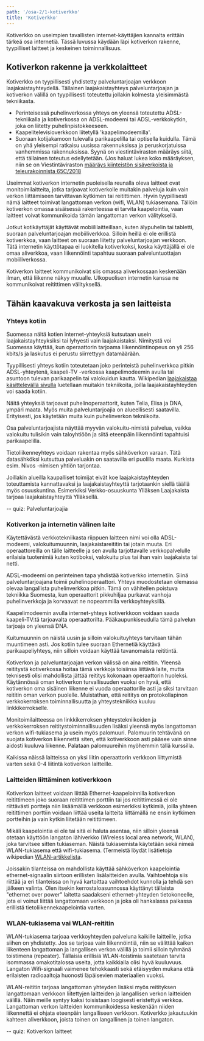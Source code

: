 ```yaml
---
path: '/osa-2/1-kotiverkko'
title: 'Kotiverkko'
---
```


<div>
<lead>Kotiverkko on useimpien tavallisten internet-käyttäjien kannalta erittäin tärkeä osa internetiä. Tässä luvussa käydään läpi kotiverkon rakenne, tyypilliset laitteet ja  keskeinen toiminnallisuus. </lead>
</div>


## Kotiverkon rakenne ja verkkolaitteet

Kotiverkko on tyypillisesti yhdistetty palveluntarjoajan verkkoon laajakaistayhteydellä. Tällainen laajakaistayhteys palveluntarjoajan ja kotiverkon välillä on tyypillisesti toteutettu jollakin kolmesta yleisimmästä tekniikasta.

* Perinteisessä puhelinverkossa yhteys on yleensä toteutettu ADSL-tekniikalla ja kotiverkossa on ADSL-modeemi tai ADSL-verkkokytkin, joka on liitetty puhelinpistokkeeseen.
* Kaapelitelevisioverkkoon liitetyllä 'kaapelimodeemilla'.
* Suoraan kotijakamoon tulevalla parikaapelilla tai optisella kuidulla. Tämä on yhä yleisempi ratkaisu uusissa rakennuksissa ja peruskorjatuissa vanhemmissa rakennuksissa. Syynä on viestintäviraston määräys siitä, että tällainen toteutus edellytetään. (Jos haluat lukea koko määräyksen, niin se on Viestintäviraston [määräys kiinteistön sisäverkoista ja teleurakoinnista 65C/2018](https://www.finlex.fi/data/normit/44045/M_65_C_2018.pdf)

Useimmat kotiverkon internetin puoleisella reunalla oleva laitteet ovat monitoimilaitteita, jotka tarjoavat kotiverkolle muitakin palveluja kuin vain verkon liittämiseen tarvittavan kytkimen tai reitittimen. Hyvin tyypillisesti nämä laitteet toimivat langattoman verkon (wifi, WLAN) tukiasemana. Tällöin kotiverkon omassa sisäisessä rakenteessa ei tarvita kaapelointia, vaan laitteet voivat kommunikoida tämän langattoman verkon välityksellä.

Jotkut kotikäyttäjät käyttävät mobiililaitteillaan, kuten älypuhelin tai tabletti, suoraan palveluntarjoajan mobiiliverkkoa. Silloin heillä ei ole erillistä kotiverkkoa, vaan laitteet on suoraan liitetty palveluntarjoajan verkkoon. Tätä internetin käyttötapaa ei luokitella kotiverkoksi, koska käyttäjällä ei ole omaa aliverkkoa, vaan liikennöinti tapahtuu suoraan palveluntuottajan mobiiliverkossa.
 
Kotiverkon laitteet kommunikoivat siis omassa aliverkossaan keskenään ilman, että liikenne näkyy muualle. Ulkopuolisen internetin kanssa ne kommunikoivat reitittimen välityksellä.

## Tähän kaavakuva verkosta ja sen laitteista


### Yhteys kotiin

Suomessa näitä kotien internet-yhteyksiä kutsutaan usein laajakaistayhteyksiksi tai lyhyesti vain laajakaistaksi. Nimitystä voi Suomessa käyttää, kun operaattorin tarjoama liikennöintinopeus on yli 256 kbits/s ja laskutus ei perustu siirrettyyn datamäärään.

Tyypillisesti yhteys kotiin toteutetaan joko perinteistä puhelinverkkoa pitkin ADSL-yhteytenä, kaapeli-TV -verkossa kaapelimodeemin avulla tai asuntoon tulevan parikaapelin tai valokuidun kautta. Wikipedian [laajakaistaa käsittelevällä sivulla](https://fi.wikipedia.org/wiki/Laajakaista) luetellaan muitakin tekniikoita, joilla laajakaistayhteyden voi saada kotiin.

Näitä yhteyksiä tarjoavat puhelinoperaattorit, kuten Telia, Elisa ja DNA, ympäri maata. Myös muita palveluntarjoajia on alueellisesti saatavilla. Erityisesti, jos käytetään muita kuin puhelinverkon tekniikoita. 

Osa palveluntarjoajista näyttää myyvän valokuitu-nimistä palvelua, vaikka valokuitu tulisikin vain taloyhtiöön ja siitä eteenpäin liikennöinti tapahtuisi parikaapelilla.

Tietoliikenneyhteys voidaan rakentaa myös sähköverkon varaan. Tätä datasähköksi kutsuttua palveluakin on saatavilla eri puolilla maata.
Kurkista esim. Nivos -nimisen yhtiön tarjontaa.

Joillakin alueilla kaupalliset toimijat eivät koe laajakaistayhteyden toteuttamista kannattavaksi ja laajakaistayhteyttä tarjotaankin siellä täällä myös osuuskuntina. Esimerkiksi Verkko-osuuskunta Ylläksen Laajakaista tarjoaa laajakaistayhteyttä Ylläksellä.

-- quiz: Palveluntarjoajia
<div><quiznator id="5c77f8fcddb6b814af327046"></quiznator></div>




### Kotiverkon ja internetin välinen laite

Käytettävästä verkkotekniikasta riippuen laitteen nimi voi olla ADSL-modeemi, valokuitumuunnin, laajakaistareititin tai jotain muuta. Eri operaattoreilla on tälle laitteelle ja sen avulla tarjottavalle verkkopalvelulle erilaisia tuotenimiä kuten kotiboksi, valokuitu plus tai ihan vain laajakaista tai netti.

ADSL-modeemi on perinteinen tapa yhdistää kotiverkko internetiin. Siinä palveluntarjoajana toimii puhelinoperaattori. Yhteys muodostetaan olemassa olevaa langallista puhelinverkkoa pitkin.  Tämä on vähitellen poistuva tekniikka Suomesta, kun operaattorit pikkuhiljaa purkavat vanhoja puhelinverkkoja ja korvaavat ne nopeammilla verkkoyhteyksillä.

Kaapelimodeemin avulla internet-yhteys kotiverkkoon voidaan saada kaapeli-TV:tä tarjoavalta operaattorilta. Pääkaupunkiseudulla tämä palvelun tarjoaja on yleensä DNA. 

Kuitumuunnin on näistä uusin ja silloin valokuituyhteys tarvitaan tähän muuntimeen asti. Jos kotiin tulee suoraan Ethernetiä käyttävä parikaapeliyhteys, niin silloin voidaan käyttää tavanomaista reititintä. 

Kotiverkon ja palveluntarjoajan verkon välissä on aina reititin. Yleensä reititystä kotiverkossa hoitaa tämä verkkoja toisiinsa liittävä laite, mutta teknisesti olisi mahdollista jättää reititys kokonaan operaattorin huoleksi. Käytännössä oman kotiverkon turvallisuuden vuoksi on hyvä, että kotiverkon oma sisäinen liikenne ei vuoda operaattorille asti ja siksi tarvitaan reititin oman verkon puolelle. 
Muistathan, että reititys on protokollapinon verkkokerroksen toiminnallisuutta ja yhteystekniikka kuuluu linkkikerrokselle.

Monitoimilaitteessa on linkkikerroksen yhteystekniikoiden ja verkkokerroksen reititystoiminnallisuuden lisäksi yleensä myös langattoman verkon wifi-tukiasema ja usein myös palomuuri. Palomuurin tehtävänä on suojata kotiverkon liikennettä siten, että kotiverkkoon asti pääsee vain sinne aidosti kuuluva liikenne. Palataan palomuureihin myöhemmin tällä kurssilla. 

Kaikissa näissä laitteissa on yksi liitin operaattorin verkkoon liittymistä varten sekä 0-4 liitintä kotiverkon laitteille.


### Laitteiden liittäminen kotiverkkoon
 
Kotiverkon laitteet voidaan liittää Ethernet-kaapeloinnilla kotiverkon reitittimeen joko suoraan reitittimen porttiin tai jos reitittimessä ei ole riittävästi portteja niin lisäämällä verkkoon esimerkiksi kytkimiä, joilla yhteen reitittimen porttiin voidaan liittää useita laitteita liittämällä ne ensin kytkimen portteihin ja vain kytkin liitetään reitittimeen.

Mikäli kaapelointia ei ole tai sitä ei haluta asentaa, niin silloin yleensä otetaan käyttöön langaton lähiverkko (Wireless local area network, WLAN), joka tarvitsee sitten tukiaseman. Näistä tukiasemista käytetään sekä nimeä WLAN-tukiasema että wifi-tukiasema.  (Termeistä löydät lisätietoja wikipedian [WLAN-artikkelista](https://fi.wikipedia.org/wiki/WLAN).

Joissakin tilanteissa on mahdollista käyttää sähköverkon kaapelointia ethernet-signaalin siirtoon erillisten lisälaitteiden avulla. Vaihtoehtoja siis riittää ja eri tilanteissa on hyvä kartoittaa vaihtoehdot kunnolla ja tehdä sen jälkeen valinta. Olen itsekin kerrostaloasunnossa käyttänyt tällaista "ethernet over power" laitetta saadakseni ethernet-yhteyden tietokoneelle, jota ei voinut liittää langattomaan verkkoon ja joka oli hankalassa paikassa erillistä tietoliikennekaapelointia varten.
 

### WLAN-tukiasema vai WLAN-reititin

WLAN-tukiasema tarjoaa verkkoyhteyden palveluna kaikille laitteille, jotka siihen on yhdistetty. Jos se tarjoaa vain liikennöintiä, niin se välittää kaiken liikenteen langattoman ja langallisen verkon välillä ja toimii silloin tyhmänä toistimena (repeater). Tällaisia erillisiä WLAN-toistimia saatetaan tarvita isommassa omakotitalossa useita, jotta kaikkialla olisi hyvä kuuluvuus. Langaton Wifi-signaali vaimenee tehokkaasti sekä etäisyyden mukana että erilaisten radioaaltoja huonosti läpäisevien materiaalien vuoksi.

WLAN-reititin tarjoaa langattoman yhteyden lisäksi myös reitityksen langattomaan verkkoon liitettyjen laitteiden ja langallisen verkon laitteiden välillä. Näin meille syntyy kaksi toisistaan loogisesti eristettyä verkkoa. Langattoman verkon laitteiden kommunikoidessa keskenään niiden liikennettä ei ohjata eteenpäin langalliseen verkkoon. Kotiverkko jakautuukin kahteen aliverkkoon, joista toinen on langallinen ja toinen langaton.


-- quiz: Kotiverkon laitteet 
<div><quiznator id="5c78ea6014524713f95a65fb"></quiznator></div>

